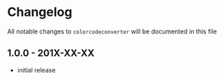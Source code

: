 # Changelog

All notable changes to `colorcodeconverter` will be documented in this file

## 1.0.0 - 201X-XX-XX

- initial release
